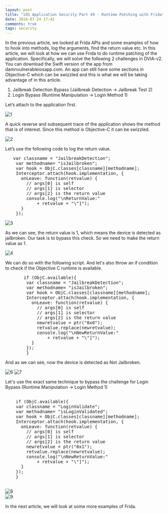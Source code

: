 ```yaml
---
layout: post
title: "iOS Application Security Part 49 - Runtime Patching with Frida"
date: 2018-07-24 17:42
comments: true
tags: security
---
```


In the previous article, we looked at Frida APIs and some examples of how to hook into methods, log the arguments, find the return value etc. In this article, we will look at how we can use Frida to do runtime patching of the application. Specifically, we will solve the following 2 challenges in DVIA-v2\. You can download the Swift version of the app from damnvulnerableiosapp.com. An app can still have some sections in Objective-C which can be swizzled and this is what we will be taking advantage of in this article.

1.  Jailbreak Detection Bypass (Jailbreak Detection -> Jailbreak Test 2)
2.  Login Bypass (Runtime Manipulation -> Login Method 1)

<!--more-->

Let’s attach to the application first.

![1]({{site.baseurl}}/images/posts/ios49/1.png) 

A quick reverse and subsequent trace of the application shows the method that is of interest. Since this method is Objective-C it can be swizzled.

![2]({{site.baseurl}}/images/posts/ios49/2.png)

Let’s use the following code to log the return value.

<pre>	var classname = "JailbreakDetection";
	var methodname= "isJailbroken";
	var hook = ObjC.classes[classname][methodname];
	Interceptor.attach(hook.implementation, {
	  onLeave: function(retvalue) {
	    // args[0] is self
	    // args[1] is selector 
	    // args[2] is the return value
	    console.log("\nReturnValue:"
	        + retvalue + "\"]");
	  }
	});
</pre>

![3]({{site.baseurl}}/images/posts/ios49/3.png)

As we can see, the return value is 1, which means the device is detected as jailbroken. Our task is to bypass this check. So we need to make the return value as 1.

![4]({{site.baseurl}}/images/posts/ios49/4.PNG)

We can do so with the following script. And let's also throw an if condition to check if the Objective C runtime is available.

<pre>		if (ObjC.available){
		var classname = "JailbreakDetection";
		var methodname= "isJailbroken";
		var hook = ObjC.classes[classname][methodname];
		Interceptor.attach(hook.implementation, {
		  onLeave: function(retvalue) {
		    // args[0] is self
		    // args[1] is selector 
		    // args[2] is the return value
			newretvalue = ptr("0x0");
			retvalue.replace(newretvalue);
		    console.log("\nNewReturnValue:"
		        + retvalue + "\"]");
		  }
		});
		}
</pre>

And as we can see, now the device is detected as Not Jailbroken.

![6]({{site.baseurl}}/images/posts/ios49/6.PNG) ![7]({{site.baseurl}}/images/posts/ios49/7.png)

Let's use the exact same technique to bypass the challenge for Login Bypass (Runtime Manipulation -> Login Method 1)

<pre>	
	if (ObjC.available){
	var classname = "LoginValidate";
	var methodname= "isLoginValidated";
	var hook = ObjC.classes[classname][methodname];
	Interceptor.attach(hook.implementation, {
	  onLeave: function(retvalue) {
	    // args[0] is self
	    // args[1] is selector 
	    // args[2] is the return value
		newretvalue = ptr("0x1");
		retvalue.replace(newretvalue);
	    console.log("\nNewReturnValue:"
	        + retvalue + "\"]");
	  }
	});
	}

</pre>

![8]({{site.baseurl}}/images/posts/ios49/8.PNG)  
![9]({{site.baseurl}}/images/posts/ios49/9.png)

In the next article, we will look at some more examples of Frida.